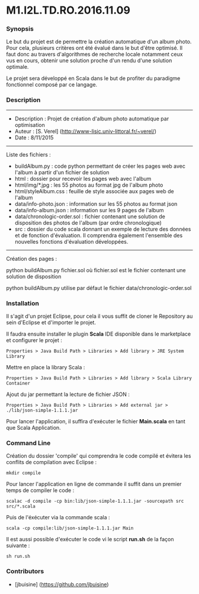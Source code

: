# M1.I2L.TD.RO.2016.11.09

### Synopsis

Le but du projet est de permettre la création automatique d'un album photo. Pour cela, plusieurs critères ont été évalué dans le but d'être optimisé. Il faut donc au travers d'algorithmes de recherche locale notamment ceux vus en cours, obtenir une solution proche d'un rendu d'une solution optimale.

Le projet sera développé en Scala dans le but de profiter du paradigme fonctionnel composé par ce langage.

### Description

-------------------
* Description : Projet de création d'album photo automatique par optimisation
* Auteur      : [S. Verel] (http://www-lisic.univ-littoral.fr/~verel/)
* Date        : 8/11/2015


-------------------
Liste des fichiers :

- buildAlbum.py               : code python permettant de créer les pages web avec l'album à partir d'un fichier de solution
- html                        : dossier pour recevoir les pages web avec l'album
- html/img/*.jpg              : les 55 photos au format jpg de l'album photo
- html/styleAlbum.css         : feuille de style associée aux pages web de l'album
- data/info-photo.json        : information sur les 55 photos au format json
- data/info-album.json        : information sur les 9 pages de l'album
- data/chronologic-order.sol  : fichier contenant une solution de disposition des photos de l'album (par ordre chronologique)
- src : dossier du code scala donnant un exemple de lecture des données et de fonction d'évaluation. Il comprendra également l'ensemble des nouvelles fonctions d'évaluation développées.


-------------------
Création des pages :

python buildAlbum.py fichier.sol
où fichier.sol est le fichier contenant une solution de disposition

python buildAlbum.py
utilise par défaut le fichier data/chronologic-order.sol


### Installation

Il s'agit d'un projet Eclipse, pour cela il vous suffit de cloner le Repository au sein d'Eclipse et d'importer le projet.

Il faudra ensuite installer le plugin **Scala** IDE disponible dans le marketplace et configurer le projet :


```
Properties > Java Build Path > Libraries > Add library > JRE System Library
```

Mettre en place la library Scala :

```
Properties > Java Build Path > Libraries > Add library > Scala Library Container
```

Ajout du jar permettant la lecture de fichier JSON :

```
Properties > Java Build Path > Libraries > Add external jar > ./lib/json-simple-1.1.1.jar
```

Pour lancer l'application, il suffira d'exécuter le fichier **Main.scala** en tant que Scala Application.

### Command Line

Création du dossier 'compile' qui comprendra le code compilé et évitera les conflits de compilation avec Eclipse :

```
mkdir compile
```

Pour lancer l'application en ligne de commande il suffit dans un premier temps de compiler le code :

```
scalac -d compile -cp bin:lib/json-simple-1.1.1.jar -sourcepath src src/*.scala
```

Puis de l'éxécuter via la commande scala :

```
scala -cp compile:lib/json-simple-1.1.1.jar Main
```

Il est aussi possible d'exécuter le code vi le script __run.sh__ de la façon suivante :

```
sh run.sh
```

### Contributors

* [jbuisine] (https://github.com/jbuisine)

